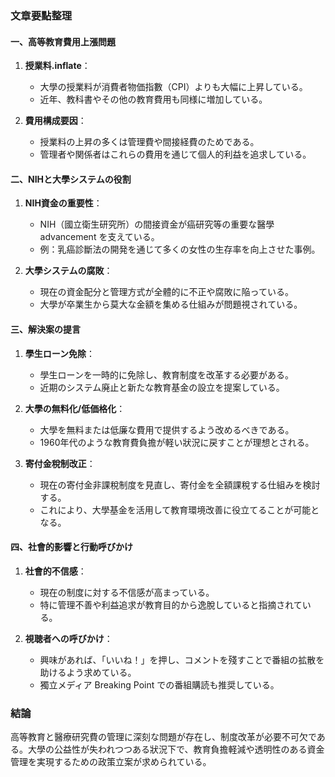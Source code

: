 ### 文章要點整理

#### 一、高等教育費用上漲問題
1. **授業料.inflate**：
   - 大學の授業料が消費者物価指數（CPI）よりも大幅に上昇している。
   - 近年、教科書やその他の教育費用も同様に増加している。

2. **費用構成要因**：
   - 授業料の上昇の多くは管理費や間接経費のためである。
   - 管理者や関係者はこれらの費用を通じて個人的利益を追求している。

#### 二、NIHと大學システムの役割
1. **NIH資金の重要性**：
   - NIH（國立衛生研究所）の間接資金が癌研究等の重要な醫學 advancement を支えている。
   - 例：乳癌診斷法の開発を通じて多くの女性の生存率を向上させた事例。

2. **大學システムの腐敗**：
   - 現在の資金配分と管理方式が全體的に不正や腐敗に陥っている。
   - 大學が卒業生から莫大な金額を集める仕組みが問題視されている。

#### 三、解決案の提言
1. **學生ローン免除**：
   - 學生ローンを一時的に免除し、教育制度を改革する必要がある。
   - 近期のシステム廃止と新たな教育基金の設立を提案している。

2. **大學の無料化/低価格化**：
   - 大學を無料または低廉な費用で提供するよう改めるべきである。
   - 1960年代のような教育費負擔が軽い狀況に戻すことが理想とされる。

3. **寄付金稅制改正**：
   - 現在の寄付金非課稅制度を見直し、寄付金を全額課稅する仕組みを検討する。
   - これにより、大學基金を活用して教育環境改善に役立てることが可能となる。

#### 四、社會的影響と行動呼びかけ
1. **社會的不信感**：
   - 現在の制度に対する不信感が高まっている。
   - 特に管理不善や利益追求が教育目的から逸脫していると指摘されている。

2. **視聴者への呼びかけ**：
   - 興味があれば、「いいね！」を押し、コメントを殘すことで番組の拡散を助けるよう求めている。
   - 獨立メディア Breaking Point での番組購読も推奨している。

### 結論
高等教育と醫療研究費の管理に深刻な問題が存在し、制度改革が必要不可欠である。大學の公益性が失われつつある狀況下で、教育負擔軽減や透明性のある資金管理を実現するための政策立案が求められている。